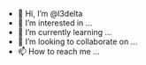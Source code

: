 - 👋 Hi, I’m @l3delta
- 👀 I’m interested in ...
- 🌱 I’m currently learning ...
- 💞️ I’m looking to collaborate on ...
- 📫 How to reach me ...

<!---
l3delta/l3delta is a ✨ special ✨ repository because its `README.md` (this file) appears on your GitHub profile.
You can click the Preview link to take a look at your changes.
--->
